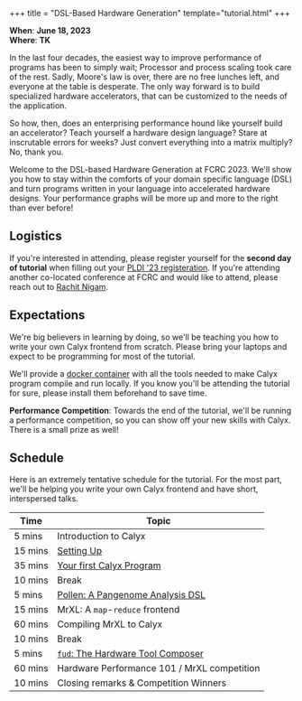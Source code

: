 +++
title = "DSL-Based Hardware Generation"
template="tutorial.html"
+++


**When**: **June 18, 2023** <br/>
**Where**: **TK**

In the last four decades, the easiest way to improve performance of programs has been to simply wait;
Processor and process scaling took care of the rest.
Sadly, Moore's law is over, there are no free lunches left, and everyone at the table is desperate.
The only way forward is to build specialized hardware accelerators, that can be customized to the needs of the application.

So how, then, does an enterprising performance hound like yourself build an accelerator?
Teach yourself a hardware design language?
Stare at inscrutable errors for weeks?
Just convert everything into a matrix multiply?
No, thank you.

Welcome to the DSL-based Hardware Generation at FCRC 2023.
We'll show you how to stay within the comforts of your domain specific language (DSL) and turn programs written in your language into accelerated hardware designs.
Your performance graphs will be more up and more to the right than ever before!

## Logistics

If you're interested in attending, please register yourself for the **second day of tutorial** when filling out your [PLDI '23 registeration][pldi-reg].
If you're attending another co-located conference at FCRC and would like to attend, please reach out to [Rachit Nigam][rachit-email].

## Expectations

We're big believers in learning by doing, so we'll be teaching you how to write your own Calyx frontend from scratch.
Please bring your laptops and expect to be programming for most of the tutorial.

We'll provide a [docker container][calyx-docker]  with all the tools needed to make Calyx program compile and run locally.
If you know you'll be attending the tutorial for sure, please install them beforehand to save time.

**Performance Competition**: Towards the end of the tutorial, we'll be running a performance competition, so you can show off your new skills with Calyx. There is a small prize as well!

## Schedule

Here is an extremely tentative schedule for the tutorial.
For the most part, we'll be helping you write your own Calyx frontend and have short, interspersed talks.

| Time | Topic |
| ---- | ----- |
| 5 mins | Introduction to Calyx |
| 15 mins | [Setting Up][calyx-start] |
| 35 mins | [Your first Calyx Program][calyx-prog] |
| 10 mins | Break |
| 5 mins | [Pollen: A Pangenome Analysis DSL][pollen] |
| 15 mins | MrXL: A `map`-`reduce` frontend |
| 60 mins | Compiling MrXL to Calyx |
| 10 mins | Break |
| 5 mins | [`fud`: The Hardware Tool Composer][calyx-fud] |
| 60 mins | Hardware Performance 101 / MrXL competition |
| 10 mins | Closing remarks & Competition Winners |

[calyx-prog]: https://docs.calyxir.org/tutorial/language-tut.html
[calyx-start]: https://docs.calyxir.org/
[calyx-fud]: https://docs.calyxir.org/fud/index.html

[rachit-email]: mailto:rnigam@cs.cornell.edu
[pldi-reg]: https://pldi23.sigplan.org/venue/pldi-2023-venue
[calyx-docker]: https://github.com/cucapra/calyx/pkgs/container/calyx
[pollen]: https://github.com/cucapra/pollen